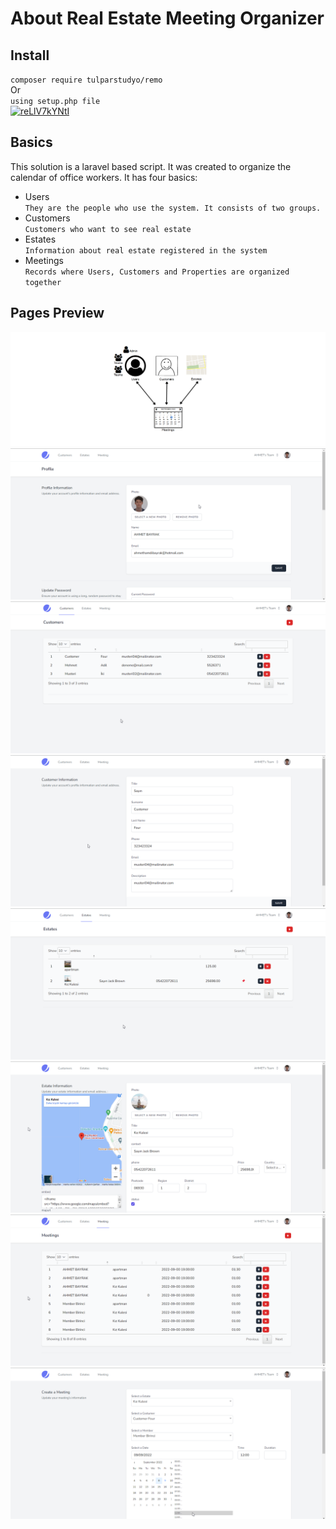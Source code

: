 # About Real Estate Meeting Organizer
## Install
``
composer require tulparstudyo/remo
``
<br>Or<br>
``
using setup.php file
``
<br>
[![reLlV7kYNtI](https://img.youtube.com/vi/reLlV7kYNtI/0.jpg)](https://www.youtube.com/watch?v=reLlV7kYNtI)
## Basics
This solution is a laravel based script. It was created to organize the calendar of office workers. It has four basics:

- Users<br>
``
They are the people who use the system. It consists of two groups.
``
- Customers<br>
``
Customers who want to see real estate
``
- Estates<br>
``
Information about real estate registered in the system
``
- Meetings<br>
``
Records where Users, Customers and Properties are organized together
``
## Pages Preview
![Organization](public/assets/img/org.png)
![Profile](public/assets/img/profile.png)
![customers](public/assets/img/customers.png)
![customers](public/assets/img/customer-edit.png)
![estates](public/assets/img/estates.png)
![estates](public/assets/img/estate-edit.png)
![meetings](public/assets/img/meetings.png)
![meetings](public/assets/img/meeting-edit.png)
